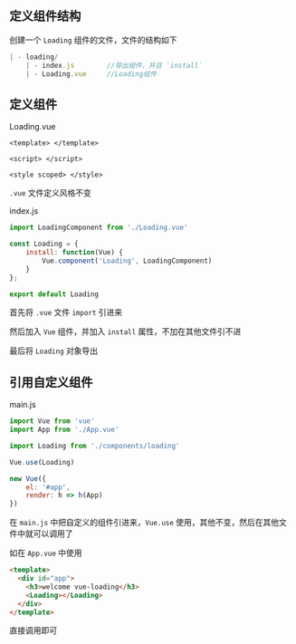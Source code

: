 ## 定义组件结构
创建一个 `Loading` 组件的文件，文件的结构如下
```js
| - loading/
    | - index.js        //导出组件，并且 `install`
    | - Loading.vue     //Loading组件 
```

## 定义组件
Loading.vue
```vue
<template> </template>

<script> </script>

<style scoped> </style>
```

`.vue` 文件定义风格不变

<!-- more -->

index.js
```js
import LoadingComponent from './Loading.vue'

const Loading = {
	install: function(Vue) {
		Vue.component('Loading', LoadingComponent)
	}
};

export default Loading
```

首先将 `.vue` 文件 `import` 引进来

然后加入 `Vue` 组件，并加入 `install` 属性，不加在其他文件引不进

最后将 `Loading` 对象导出

## 引用自定义组件

main.js
```js
import Vue from 'vue'
import App from './App.vue'

import Loading from './components/loading'

Vue.use(Loading)

new Vue({
	el: '#app',
	render: h => h(App)
})
```
在 `main.js` 中把自定义的组件引进来，`Vue.use` 使用，其他不变，然后在其他文件中就可以调用了

如在 `App.vue` 中使用

```html
<template>
  <div id="app">
    <h3>welcome vue-loading</h3>
    <Loading></Loading>
  </div>
</template>
```
直接调用即可







